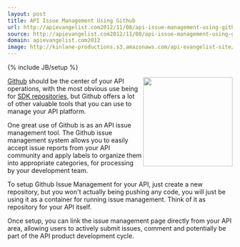 ```yaml
---
layout: post
title: API Issue Management Using Github
url: http://apievangelist.com2012/11/08/api-issue-management-using-github/
source: http://apievangelist.com2012/11/08/api-issue-management-using-github/
domain: apievangelist.com2012
image: http://kinlane-productions.s3.amazonaws.com/api-evangelist-site/blog/github-logo-basic.png
---
```

{% include JB/setup %}<p>
     <a title="Github" href="https://github.com/"><img src="https://s3.amazonaws.com/kinlane-productions/api-evangelist/github/github-logo.png"  width="200" align="right" /></a>
</p>
<p>
     <a title="Github" href="https://github.com/">Github</a> should be the center of your API operations, with the most obvious use being for <a title="SDK repositories" href="/2012/10/25/sdk-management-for-your-api-with-github/">SDK repositories</a>, but Github offers a lot of other valuable tools that you can use to manage your API platform.
</p>
<p>
     One great use of Github is as an API issue management tool. The Github issue management system allows you to easily accept issue reports from your API community and apply labels to organize them into appropriate categories, for processing by your development team.
</p>
<p>
     To setup Github Issue Management for your API, just create a new repository, but you won't actually being pushing any code, you will just be using it as a container for running issue management. Think of it as repository for your API itself.
</p>
<p>
     Once setup, you can link the issue management page directly from your API area, allowing users to actively submit issues, comment and potentially be part of the API product development cycle.
</p>
